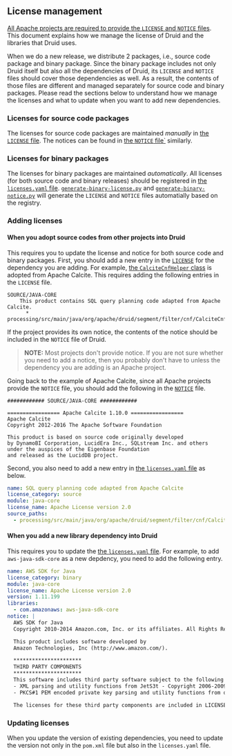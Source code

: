 <!--
  ~ Licensed to the Apache Software Foundation (ASF) under one
  ~ or more contributor license agreements.  See the NOTICE file
  ~ distributed with this work for additional information
  ~ regarding copyright ownership.  The ASF licenses this file
  ~ to you under the Apache License, Version 2.0 (the
  ~ "License"); you may not use this file except in compliance
  ~ with the License.  You may obtain a copy of the License at
  ~
  ~   http://www.apache.org/licenses/LICENSE-2.0
  ~
  ~ Unless required by applicable law or agreed to in writing,
  ~ software distributed under the License is distributed on an
  ~ "AS IS" BASIS, WITHOUT WARRANTIES OR CONDITIONS OF ANY
  ~ KIND, either express or implied.  See the License for the
  ~ specific language governing permissions and limitations
  ~ under the License.
  -->

## License management

[All Apache projects are required to provide the `LICENSE` and `NOTICE` files](https://infra.apache.org/licensing-howto.html).
This document explains how we manage the license of Druid and the libraries that Druid uses.

When we do a new release, we distribute 2 packages, i.e., source code package and binary package. Since the binary package
includes not only Druid itself but also all the dependencies of Druid, its `LICENSE` and `NOTICE` files should cover those dependencies as well.
As a result, the contents of those files are different and managed separately for source code and binary packages.
Please read the sections below to understand how we manage the licenses and what to update when you want to add new dependencies.


### Licenses for source code packages

The licenses for source code packages are maintained _manually_ in [the `LICENSE` file](https://github.com/apache/druid/blob/master/LICENSE). 
The notices can be found in [the `NOTICE` file`](https://github.com/apache/druid/blob/master/NOTICE) similarly.


### Licenses for binary packages

The licenses for binary packages are maintained _automatically_.
All licenses (for both source code and binary releases) should be registered in [the `licenses.yaml` file](https://github.com/apache/druid/blob/master/licenses.yaml).
[`generate-binary-license.py`](https://github.com/apache/druid/blob/master/distribution/bin/generate-binary-license.py)
and [`generate-binary-notice.py`](https://github.com/apache/druid/blob/master/distribution/bin/generate-binary-notice.py)
will generate the `LICENSE` and `NOTICE` files automatially based on the registry.


### Adding licenses

#### When you adopt source codes from other projects into Druid

This requires you to update the license and notice for both source code and binary packages.
First, you should add a new entry in the [`LICENSE`]((https://github.com/apache/druid/blob/master/LICENSE)) for the dependency you are adding.
For example, [the `CalciteCnfHelper` class](https://github.com/apache/druid/blob/master/processing/src/main/java/org/apache/druid/segment/filter/cnf/CalciteCnfHelper.java)
is adopted from Apache Calcite. This requires adding the following entries in the `LICENSE` file.

```
SOURCE/JAVA-CORE
    This product contains SQL query planning code adapted from Apache Calcite.
      * processing/src/main/java/org/apache/druid/segment/filter/cnf/CalciteCnfHelper.java
``` 

If the project provides its own notice, the contents of the notice should be included in the `NOTICE` file of Druid.

> **NOTE:** Most projects don't provide notice. If you are not sure whether you need to add a notice, then you probably
> don't have to unless the dependency you are adding is an Apache project.

Going back to the example of Apache Calcite, since all Apache projects provide the `NOTICE` file, you should add the
following in the [`NOTICE`](https://github.com/apache/druid/blob/master/NOTICE) file.

```
############ SOURCE/JAVA-CORE ############

================= Apache Calcite 1.10.0 =================
Apache Calcite
Copyright 2012-2016 The Apache Software Foundation

This product is based on source code originally developed
by DynamoBI Corporation, LucidEra Inc., SQLstream Inc. and others
under the auspices of the Eigenbase Foundation
and released as the LucidDB project.
```

Second, you also need to add a new entry in [the `licenses.yaml` file](https://github.com/apache/druid/blob/master/licenses.yaml)
as below.

```yaml
name: SQL query planning code adapted from Apache Calcite
license_category: source
module: java-core
license_name: Apache License version 2.0
source_paths:
  - processing/src/main/java/org/apache/druid/segment/filter/cnf/CalciteCnfHelper.java
```


#### When you add a new library dependency into Druid

This requires you to update the [the `licenses.yaml` file](https://github.com/apache/druid/blob/master/licenses.yaml).
For example, to add `aws-java-sdk-core` as a new depdency, you need to add the following entry.

```yaml
name: AWS SDK for Java
license_category: binary
module: java-core
license_name: Apache License version 2.0
version: 1.11.199
libraries:
  - com.amazonaws: aws-java-sdk-core
notice: |
  AWS SDK for Java
  Copyright 2010-2014 Amazon.com, Inc. or its affiliates. All Rights Reserved.

  This product includes software developed by
  Amazon Technologies, Inc (http://www.amazon.com/).

  **********************
  THIRD PARTY COMPONENTS
  **********************
  This software includes third party software subject to the following copyrights:
  - XML parsing and utility functions from JetS3t - Copyright 2006-2009 James Murty.
  - PKCS#1 PEM encoded private key parsing and utility functions from oauth.googlecode.com - Copyright 1998-2010 AOL Inc.

  The licenses for these third party components are included in LICENSE.txt
```

### Updating licenses

When you update the version of existing dependencies, you need to update the version not only in the `pom.xml` file but
also in the `licenses.yaml` file.